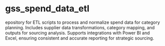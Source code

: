 # gss_spend_data_etl
epository for ETL scripts to process and normalize spend data for category planning. Includes supplier data transformations, category mapping, and outputs for sourcing analysis. Supports integrations with Power BI and Excel, ensuring consistent and accurate reporting for strategic sourcing.
